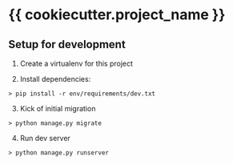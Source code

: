 # {{ cookiecutter.project_name }}

## Setup for development

1. Create a virtualenv for this project

2. Install dependencies:

```
> pip install -r env/requirements/dev.txt
```

3. Kick of initial migration

```
> python manage.py migrate
```

4. Run dev server

```
> python manage.py runserver
```
